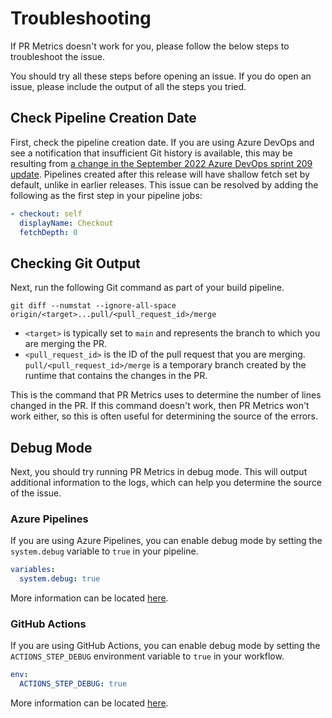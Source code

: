 # Troubleshooting

If PR Metrics doesn't work for you, please follow the below steps to
troubleshoot the issue.

You should try all these steps before opening an issue. If you do open an issue,
please include the output of all the steps you tried.

## Check Pipeline Creation Date

First, check the pipeline creation date. If you are using Azure DevOps and see a
notification that insufficient Git history is available, this may be resulting
from
[a change in the September 2022 Azure DevOps sprint 209 update][azuredevops209].
Pipelines created after this release will have shallow fetch set by default,
unlike in earlier releases. This issue can be resolved by adding the following
as the first step in your pipeline jobs:

```YAML
- checkout: self
  displayName: Checkout
  fetchDepth: 0
```

## Checking Git Output

Next, run the following Git command as part of your build pipeline.

```Batchfile
git diff --numstat --ignore-all-space origin/<target>...pull/<pull_request_id>/merge
```

- `<target>` is typically set to `main` and represents the branch to which you
  are merging the PR.
- `<pull_request_id>` is the ID of the pull request that you are merging.
  `pull/<pull_request_id>/merge` is a temporary branch created by the runtime
  that contains the changes in the PR.

This is the command that PR Metrics uses to determine the number of lines
changed in the PR. If this command doesn't work, then PR Metrics won't work
either, so this is often useful for determining the source of the errors.

## Debug Mode

Next, you should try running PR Metrics in debug mode. This will output
additional information to the logs, which can help you determine the source of
the issue.

### Azure Pipelines

If you are using Azure Pipelines, you can enable debug mode by setting the
`system.debug` variable to `true` in your pipeline.

```YAML
variables:
  system.debug: true
```

More information can be located [here][azurepipelines].

### GitHub Actions

If you are using GitHub Actions, you can enable debug mode by setting the
`ACTIONS_STEP_DEBUG` environment variable to `true` in your workflow.

```YAML
env:
  ACTIONS_STEP_DEBUG: true
```

More information can be located [here][github].

[azuredevops209]: https://learn.microsoft.com/azure/devops/pipelines/yaml-schema/steps-checkout#shallow-fetch
[azurepipelines]: https://learn.microsoft.com/azure/devops/pipelines/troubleshooting/review-logs
[github]: https://docs.github.com/actions/monitoring-and-troubleshooting-workflows/enabling-debug-logging

